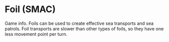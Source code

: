 # Foil (SMAC)

Game info.
Foils can be used to create effective sea transports and sea patrols. Foil transports are slower than other types of foils, so they have one less movement point per turn.